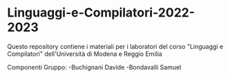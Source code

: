 # Linguaggi-e-Compilatori-2022-2023
Questo repository contiene i materiali per i laboratori del corso "Linguaggi e Compilatori" dell'Università di Modena e Reggio Emilia

Componenti Gruppo:
    -Buchignani Davide
    -Bondavalli Samuel
